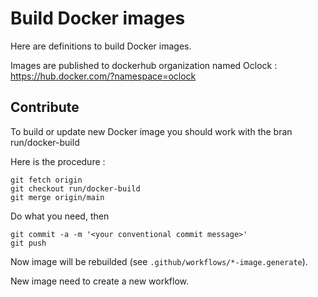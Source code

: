 # Build Docker images

Here are definitions to build Docker images.

Images are published to dockerhub organization named Oclock : https://hub.docker.com/?namespace=oclock

## Contribute

To build or update new Docker image you should work with the bran run/docker-build

Here is the procedure :

```
git fetch origin
git checkout run/docker-build
git merge origin/main
```

Do what you need, then

```
git commit -a -m '<your conventional commit message>'
git push
```

Now image will be rebuilded (see `.github/workflows/*-image.generate`).

New image need to create a new workflow.




